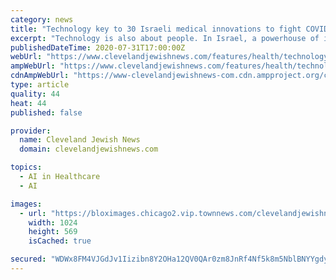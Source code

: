 ```yaml
---
category: news
title: "Technology key to 30 Israeli medical innovations to fight COVID-19"
excerpt: "Technology is also about people. In Israel, a powerhouse of innovative technology, people are busy inventing and adapting technologies to ease the virus’ burden. “Technology has a great role to play in solving and helping us get through this crisis,"
publishedDateTime: 2020-07-31T17:00:00Z
webUrl: "https://www.clevelandjewishnews.com/features/health/technology-key-to-30-israeli-medical-innovations-to-fight-covid-19/article_6400494a-d2a3-11ea-b38b-a3cb98b57742.html"
ampWebUrl: "https://www.clevelandjewishnews.com/features/health/technology-key-to-30-israeli-medical-innovations-to-fight-covid-19/article_6400494a-d2a3-11ea-b38b-a3cb98b57742.amp.html"
cdnAmpWebUrl: "https://www-clevelandjewishnews-com.cdn.ampproject.org/c/s/www.clevelandjewishnews.com/features/health/technology-key-to-30-israeli-medical-innovations-to-fight-covid-19/article_6400494a-d2a3-11ea-b38b-a3cb98b57742.amp.html"
type: article
quality: 44
heat: 44
published: false

provider:
  name: Cleveland Jewish News
  domain: clevelandjewishnews.com

topics:
  - AI in Healthcare
  - AI

images:
  - url: "https://bloximages.chicago2.vip.townnews.com/clevelandjewishnews.com/content/tncms/assets/v3/editorial/6/86/686354a2-c04f-11ea-8b5f-97df491d9106/5f046ddb6f1c5.image.jpg?resize=1024%2C569"
    width: 1024
    height: 569
    isCached: true

secured: "WDWx8FM4VJGdJv1Iizibn8Y2OHa12QV0QAr0zm8JnRf4Nf5k8m5NblBNYYgdy4wbWbw7lX4TR7bVpbxqKlDOT0Mmw7+Xoe4OpyI22bZdUER55mqZ6JO6EyJxcPTeneB6pa6V9gSO/xqu6rUXlFJxy2QCA87tPZZCSTgvlfTPJId0tZ+9NGXT5c4kJg/DzUXNv4uhlTuAIVBxXwjIDmTGrmeQMCGDVmVXKL5Fx5MkY5tlBSn7z0KG0bH61EGaWESpL1A+pHHUNfUP5BP6J1U0nbYZed6kd5lZann6G1YFyy/9s+8LZb67B8H4naXTNG8SZprb3gUuV+YbpSWfiCzXpg==;5ZJtzZMXjl4JXzlRyzgGZA=="
---
```



